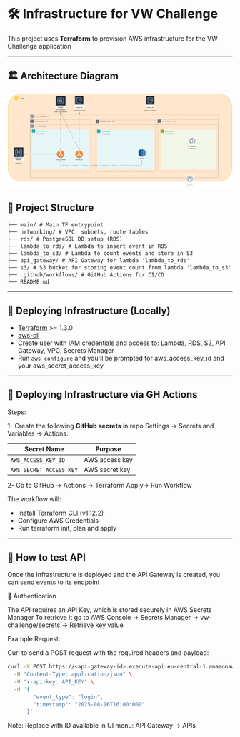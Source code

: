 # 🛠️ Infrastructure for VW Challenge

This project uses **Terraform** to provision AWS infrastructure for the VW Challenge application

---

## 🏛️ Architecture Diagram


![Architecture Diagram](aws_infra.png)

## 📁 Project Structure

```
├── main/ # Main TF entrypoint
├── networking/ # VPC, subnets, route tables
├── rds/ # PostgreSQL DB setup (RDS)
├── lambda_to_rds/ # Lambda to insert event in RDS
├── lambda_to_s3/ # Lambda to count events and store in S3
├── api_gateway/ # API Gateway for lambda 'lambda_to_rds'
├── s3/ # S3 bucket for storing event count from lambda 'lambda_to_s3'
├── .github/workflows/ # GitHub Actions for CI/CD
└── README.md
```
---


## 🚀 Deploying Infrastructure (Locally)

- [Terraform](https://developer.hashicorp.com/terraform/downloads) >= 1.3.0
- [aws-cli](https://docs.aws.amazon.com/cli/latest/userguide/getting-started-install.html)
- Create user with IAM credentials and access to: Lambda, RDS, S3, API Gateway, VPC, Secrets Manager
- Run ```aws configure``` and you'll be prompted for aws_access_key_id and your aws_secret_access_key

---

## 🤖 Deploying Infrastructure via GH Actions

Steps:

1- Create the following **GitHub secrets** in repo Settings -> Secrets and Variables -> Actions:

| Secret Name              | Purpose                     |
|--------------------------|-----------------------------|
| `AWS_ACCESS_KEY_ID`      | AWS access key              |
| `AWS_SECRET_ACCESS_KEY`  | AWS secret key              |


2- Go to GitHub -> Actions -> Terraform Apply-> Run Workflow

The workflow will:
- Install Terraform CLI (v1.12.2)
- Configure AWS Credentials
- Run terraform init, plan and apply

---

## 🔌 How to test API

Once the infrastructure is deployed and the API Gateway is created, you can send events to its endpoint

🔐 Authentication

The API requires an API Key, which is stored securely in AWS Secrets Manager
To retrieve it go to AWS Console -> Secrets Manager -> vw-challenge/secrets -> Retrieve key value

Example Request:

Curl to send a POST request with the required headers and payload:

```bash
curl -X POST https://<api-gateway-id>.execute-api.eu-central-1.amazonaws.com/data \
  -H "Content-Type: application/json" \
  -H "x-api-key: API_KEY" \
  -d '{
        "event_type": "login",
        "timestamp": "2025-08-16T16:00:00Z"
      }'
```

Note:
Replace <api-gateway-id> with ID available in UI menu: API Gateway -> APIs

